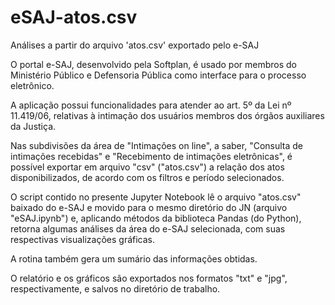 # eSAJ-atos.csv
Análises a partir do arquivo 'atos.csv' exportado pelo e-SAJ

O portal e-SAJ, desenvolvido pela Softplan, é usado por membros do Ministério Público e Defensoria Pública como interface para o processo eletrônico.

A aplicação possui funcionalidades para atender ao art. 5º da Lei nº 11.419/06, relativas à intimação dos usuários membros dos órgãos auxiliares da Justiça.

Nas subdivisões da área de "Intimações on line", a saber, "Consulta de intimações recebidas" e "Recebimento de intimações eletrônicas", é possível exportar em arquivo "csv" ("atos.csv") a relação dos atos disponibilizados, de acordo com os filtros e período selecionados.

O script contido no presente Jupyter Notebook lê o arquivo "atos.csv" baixado do e-SAJ e movido para o mesmo diretório do JN (arquivo "eSAJ.ipynb") e, aplicando métodos da biblioteca Pandas (do Python), retorna algumas análises da área do e-SAJ selecionada, com suas respectivas visualizações gráficas.

A rotina também gera um sumário das informações obtidas.

O relatório e os gráficos são exportados nos formatos "txt" e "jpg", respectivamente, e salvos no diretório de trabalho.
